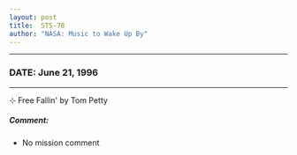 ```yaml
---
layout: post
title:  STS-78
author: "NASA: Music to Wake Up By"
---
```


----
### DATE: June 21, 1996
----
⊹ Free Fallin' by Tom Petty

##### Comment:
* No mission comment
